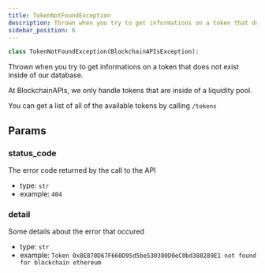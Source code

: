 ```yaml
---
title: TokenNotFoundException
description: Thrown when you try to get informations on a token that does not exist inside of our database.
sidebar_position: 6
---
```


```py
class TokenNotFoundException(BlockchainAPIsException):
```

Thrown when you try to get informations on a token that does not exist inside of our database.

At BlockchainAPIs, we only handle tokens that are inside of a liquidity pool.

You can get a list of all of the available tokens by calling `/tokens`

## Params

### status_code

The error code returned by the call to the API
- type: `str`
- example: ` 404
    `

### detail

Some details about the error that occured
- type: `str`
- example: `
    Token 0x8E870D67F660D95d5be530380D0eC0bd388289E1 not found for blockchain ethereum
    `

